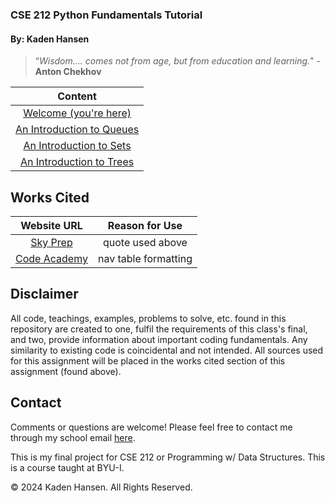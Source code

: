 ### **CSE 212 Python Fundamentals Tutorial**

#### By: Kaden Hansen


> “*Wisdom…. comes not from age, but from education and learning.*" - **Anton Chekhov**

|                  Content                  |
|:-----------------------------------------:|
| [Welcome (you're here)](0-welcome.md)     |
| [An Introduction to Queues](1-queue.md)   |
| [An Introduction to Sets ](2-set.md)      |
| [An Introduction to Trees](3-tree.md)     |


## Works Cited
Website URL | Reason for Use
:--------: | :--------:
[Sky Prep](https://skyprep.com/2013/07/29/15-inspiration-learning-and-training-quotes/) | quote used above
[Code Academy](https://www.codecademy.com/resources/docs/markdown/tables) | nav table formatting

## Disclaimer 
All code, teachings, examples, problems to solve, etc. found in this repository are created to one, fulfil the requirements of this class's final, and two, provide information about important coding fundamentals. Any similarity to existing code is coincidental and not intended. All sources used for this assignment will be placed in the works cited section of this assignment (found above).

## Contact
Comments or questions are welcome! Please feel free to contact me through my school email [here](mailto:han22047@byui.edu).

This is my final project for CSE 212 or Programming w/ Data Structures. This is a course taught at BYU-I.

© 2024 Kaden Hansen. All Rights Reserved.